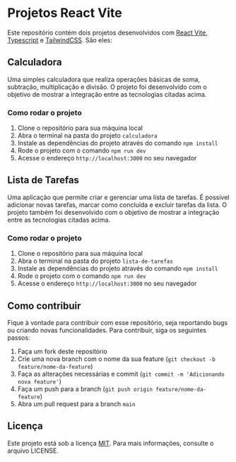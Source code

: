 # Projetos React Vite

Este repositório contém dois projetos desenvolvidos com [React Vite](https://www.google.com/search?q=React%20Vite), [Typescript](https://www.google.com/search?q=Typescript) e [TailwindCSS](https://www.google.com/search?q=TailwindCSS). São eles:

## Calculadora

Uma simples calculadora que realiza operações básicas de soma, subtração, multiplicação e divisão. O projeto foi desenvolvido com o objetivo de mostrar a integração entre as tecnologias citadas acima.

### Como rodar o projeto

1. Clone o repositório para sua máquina local
2. Abra o terminal na pasta do projeto `calculadora`
3. Instale as dependências do projeto através do comando `npm install`
4. Rode o projeto com o comando `npm run dev`
5. Acesse o endereço `http://localhost:3000` no seu navegador

## Lista de Tarefas

Uma aplicação que permite criar e gerenciar uma lista de tarefas. É possível adicionar novas tarefas, marcar como concluída e excluir tarefas da lista. O projeto também foi desenvolvido com o objetivo de mostrar a integração entre as tecnologias citadas acima.

### Como rodar o projeto

1. Clone o repositório para sua máquina local
2. Abra o terminal na pasta do projeto `lista-de-tarefas`
3. Instale as dependências do projeto através do comando `npm install`
4. Rode o projeto com o comando `npm run dev`
5. Acesse o endereço `http://localhost:3000` no seu navegador

## Como contribuir

Fique à vontade para contribuir com esse repositório, seja reportando bugs ou criando novas funcionalidades. Para contribuir, siga os seguintes passos:

1. Faça um fork deste repositório
2. Crie uma nova branch com o nome da sua feature (`git checkout -b feature/nome-da-feature`)
3. Faça as alterações necessárias e commit (`git commit -m 'Adicionando nova feature'`)
4. Faça um push para a branch (`git push origin feature/nome-da-feature`)
5. Abra um pull request para a branch `main`

## Licença

Este projeto está sob a licença [MIT](https://www.google.com/search?q=MIT). Para mais informações, consulte o arquivo LICENSE.